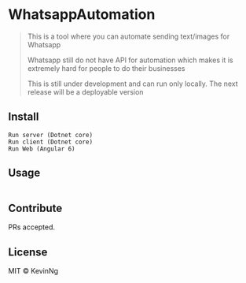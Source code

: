 # WhatsappAutomation

> This is a tool where you can automate sending text/images for Whatsapp 
> 
> Whatsapp still do not have API for automation which makes it is extremely hard for people to do their businesses
> 
> This is still under development and can run only locally. The next release will be a deployable version

## Install

```
Run server (Dotnet core)
Run client (Dotnet core)
Run Web (Angular 6)
```

## Usage

```
```

## Contribute

PRs accepted.

## License

MIT © KevinNg
